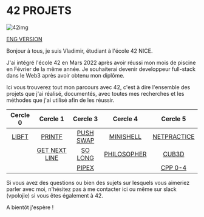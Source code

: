 
# 42 PROJETS
![42img](https://github.com/Vlad-PLK/Vlad-PLK/assets/61476758/e2238bb7-9b48-49fe-98d3-4fb85ce0278a)

[ENG VERSION](https://github.com/Vlad-PLK)

Bonjour à tous, je suis Vladimir, étudiant à l'école 42 NICE.

J'ai intégré l'école 42 en Mars 2022 après avoir réussi mon mois de piscine en Février de la même année.
Je souhaiterai devenir developpeur full-stack dans le Web3 après avoir obtenu mon diplôme.

Ici vous trouverez tout mon parcours avec 42, c'est à dire l'ensemble des projets que j'ai réalisé, documentés, avec toutes mes recherches et les méthodes que j'ai utilisé afin de les réussir.

| Cercle 0        | Cercle 1           |  Cercle 3    | Cercle 4   | Cercle 5  |
| :------------:   | :-------------: | :---------: | :---------: | :---------: |
| [LIBFT](https://github.com/Vlad-PLK/LIBFT)           | [PRINTF](https://github.com/Vlad-PLK/PRINTF)          |  [PUSH SWAP](https://github.com/Vlad-PLK/PUSH_SWAP) | [MINISHELL](https://github.com/Vlad-PLK/MINISHELL) | [NETPRACTICE](https://github.com/Vlad-PLK/NETPRACTICE) |
|                     | [GET NEXT LINE](https://github.com/Vlad-PLK/GET_NEXT_LINE)   | [SO LONG](https://github.com/Vlad-PLK/SO_LONG)    | [PHILOSOPHER](https://github.com/Vlad-PLK/PHILOSOPHER) | [CUB3D](https://github.com/Rilemko/42_cub3d) |
|                     |                    | [PIPEX](https://github.com/Vlad-PLK/PIPEX)      |             | [CPP 0-4](https://github.com/Vlad-PLK/LIBFT) |

Si vous avez des questions ou bien des sujets sur lesquels vous aimeriez parler avec moi, n'hésitez pas à me contacter ici ou même sur slack (vpolojie) si vous êtes également à 42.

A bientôt j'espère !
